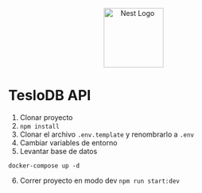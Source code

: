 <p align="center">
  <a href="http://nestjs.com/" target="blank"><img src="https://nestjs.com/img/logo-small.svg" width="120" alt="Nest Logo" /></a>
</p>

# TesloDB API

1. Clonar proyecto
2. ```npm install```
3. Clonar el archivo ```.env.template``` y renombrarlo a ```.env```
4. Cambiar variables de entorno
5. Levantar base de datos
  ```
  docker-compose up -d
  ```

6. Correr proyecto en modo dev ```npm run start:dev```